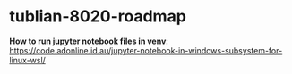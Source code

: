 # tublian-8020-roadmap
__How to run jupyter notebook files in venv__: https://code.adonline.id.au/jupyter-notebook-in-windows-subsystem-for-linux-wsl/